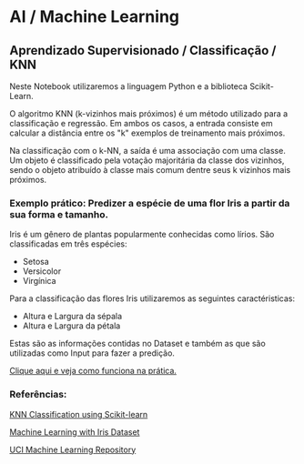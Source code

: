 # AI / Machine Learning
## Aprendizado Supervisionado / Classificação / KNN

Neste Notebook utilizaremos a linguagem Python e a biblioteca Scikit-Learn.

O algoritmo KNN (k-vizinhos mais próximos) é um método utilizado para a classificação e regressão. Em ambos os casos, a entrada consiste em calcular a distância entre os "k" exemplos de treinamento mais próximos.

Na classificação com o k-NN, a saída é uma associação com uma classe. Um objeto é classificado pela votação majoritária da classe dos vizinhos, sendo o objeto atribuído à classe mais comum dentre seus k vizinhos mais próximos.

### Exemplo prático: Predizer a espécie de uma flor Iris a partir da sua forma e tamanho.

Iris é um gênero de plantas popularmente conhecidas como lírios. São classificadas em três espécies:
* Setosa
* Versicolor
* Virgínica

Para a classificação das flores Iris utilizaremos as seguintes caractéristicas:
* Altura e Largura da sépala
* Altura e Largura da pétala

Estas são as informações contidas no Dataset e também as que são utilizadas como Input para fazer a predição.

[Clique aqui e veja como funciona na prática.](https://github.com/CarlosSalesNaturalTec/DS_ML_aprendizado_supervisionado_classificacao_KNN/blob/master/exemplo_iris_dataset.ipynb)

### Referências:
[KNN Classification using Scikit-learn](https://www.datacamp.com/community/tutorials/k-nearest-neighbor-classification-scikit-learn)

[Machine Learning with Iris Dataset](https://www.kaggle.com/jchen2186/machine-learning-with-iris-dataset)

[UCI Machine Learning Repository](http://archive.ics.uci.edu/ml/datasets/Iris)